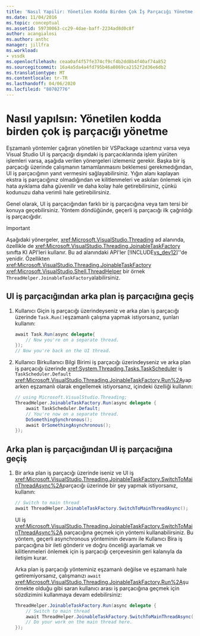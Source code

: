 ```yaml
---
title: 'Nasıl Yapilir: Yönetilen Kodda Birden Çok İş Parçacığı Yönetme | Microsoft Dokümanlar'
ms.date: 11/04/2016
ms.topic: conceptual
ms.assetid: 59730063-cc29-4dae-baff-2234ad8d0c8f
author: acangialosi
ms.author: anthc
manager: jillfra
ms.workload:
- vssdk
ms.openlocfilehash: ceaa0af4f57fe374cf9cf4b2dd8b4f40af74a852
ms.sourcegitcommit: 16a4a5da4a4fd795b46a0869ca2152f2d36e6db2
ms.translationtype: MT
ms.contentlocale: tr-TR
ms.lasthandoff: 04/06/2020
ms.locfileid: "80702776"
---
```

# <a name="how-to-manage-multiple-threads-in-managed-code"></a>Nasıl yapılsın: Yönetilen kodda birden çok iş parçacığı yönetme
Eşzamanlı yöntemler çağıran yönetilen bir VSPackage uzantınız varsa veya Visual Studio UI iş parçacığı dışındaki iş parçacıklarında işlem yürüten işlemleri varsa, aşağıda verilen yönergeleri izlemeniz gerekir. Başka bir iş parçacığı üzerinde çalışmanın tamamlanmasını beklemesi gerekmedığından, UI iş parçacığının yanıt vermesini sağlayabilirsiniz. Yığın alanı kaplayan ekstra iş parçacığınız olmadığından ve kilitlenmeleri ve askıları önlemek için hata ayıklama daha güvenilir ve daha kolay hale getirebilirsiniz, çünkü kodunuzu daha verimli hale getirebilirsiniz.

 Genel olarak, UI iş parçacığından farklı bir iş parçacığına veya tam tersi bir konuya geçebilirsiniz. Yöntem döndüğünde, geçerli iş parçacığı ilk çağrıldığı iş parçacığıdır.

> [!IMPORTANT]
> Aşağıdaki yönergeler, <xref:Microsoft.VisualStudio.Threading> ad alanında, özellikle de <xref:Microsoft.VisualStudio.Threading.JoinableTaskFactory> sınıfta KI API'leri kullanır. Bu ad alanındaki API'ler [!INCLUDE[vs_dev12](../extensibility/includes/vs_dev12_md.md)]''de yenidir. Özellikten <xref:Microsoft.VisualStudio.Threading.JoinableTaskFactory> <xref:Microsoft.VisualStudio.Shell.ThreadHelper> bir örnek `ThreadHelper.JoinableTaskFactory`alabilirsiniz.

## <a name="switch-from-the-ui-thread-to-a-background-thread"></a>UI iş parçacığından arka plan iş parçacığına geçiş

1. Kullanıcı Giçin iş parçacığı üzerindeyseniz ve arka plan iş parçacığı üzerinde `Task.Run()`eşzamanlı çalışma yapmak istiyorsanız, şunları kullanın:

    ```csharp
    await Task.Run(async delegate{
        // Now you're on a separate thread.
    });
    // Now you're back on the UI thread.

    ```

2. Kullanıcı Birkullanıcı Bilgi Birimi iş parçacığı üzerindeyseniz ve arka plan iş parçacığı üzerinde <xref:System.Threading.Tasks.TaskScheduler> iş `TaskScheduler.Default` <xref:Microsoft.VisualStudio.Threading.JoinableTaskFactory.Run%2A>yaparken eşzamanlı olarak engellemek istiyorsanız, içindeki özelliği kullanın:

    ```csharp
    // using Microsoft.VisualStudio.Threading;
    ThreadHelper.JoinableTaskFactory.Run(async delegate {
        await TaskScheduler.Default;
        // You're now on a separate thread.
        DoSomethingSynchronous();
        await OrSomethingAsynchronous();
    });
    ```

## <a name="switch-from-a-background-thread-to-the-ui-thread"></a>Arka plan iş parçacığından UI iş parçacığına geçiş

1. Bir arka plan iş parçacığı üzerinde iseniz ve UI iş <xref:Microsoft.VisualStudio.Threading.JoinableTaskFactory.SwitchToMainThreadAsync%2A>parçacığı üzerinde bir şey yapmak istiyorsanız, kullanın:

    ```csharp
    // Switch to main thread
    await ThreadHelper.JoinableTaskFactory.SwitchToMainThreadAsync();
    ```

     UI iş <xref:Microsoft.VisualStudio.Threading.JoinableTaskFactory.SwitchToMainThreadAsync%2A> parçacığına geçmek için yöntemi kullanabilirsiniz. Bu yöntem, geçerli asynchronous yönteminin devamı ile Kullanıcı Bira iş parçacığına bir ileti gönderir ve doğru önceliği ayarlamak ve kilitlenmeleri önlemek için iş parçacığı çerçevesinin geri kalanıyla da iletişim kurar.

     Arka plan iş parçacığı yönteminiz eşzamanlı değilse ve eşzamanlı hale getiremiyorsanız, çalışmanızı `await` <xref:Microsoft.VisualStudio.Threading.JoinableTaskFactory.Run%2A>şu örnekte olduğu gibi saran kullanıcı arası iş parçacığına geçmek için sözdizimini kullanmaya devam edebilirsiniz:

    ```csharp
    ThreadHelper.JoinableTaskFactory.Run(async delegate {
        // Switch to main thread
        await ThreadHelper.JoinableTaskFactory.SwitchToMainThreadAsync();
        // Do your work on the main thread here.
    });
    ```
